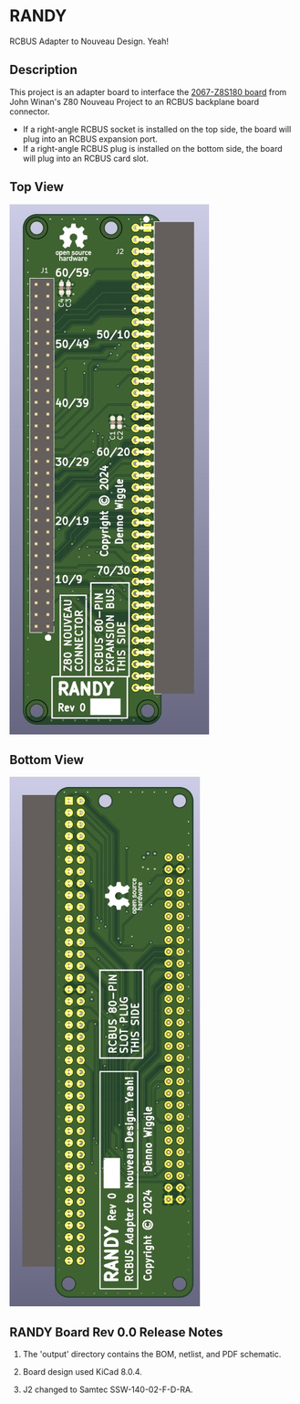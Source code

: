# RANDY
RCBUS Adapter to Nouveau Design. Yeah!

## Description
This project is an adapter board to interface the [2067-Z8S180 board](https://github.com/johnwinans/2067-Z8S180) from John Winan's Z80 Nouveau Project to an RCBUS backplane board connector. 
* If a right-angle RCBUS socket is installed on the top side, the board will plug into an RCBUS expansion port.
* If a right-angle RCBUS plug is installed on the bottom side, the board will plug into an RCBUS card slot.

## Top View
![RANDY Top View Board Image](output/RANDY_V0_3d_Top.jpg "Top View of the RCBUS Adapter to Nouveau Design - Yeah! board.")

## Bottom View
![RANDY Bottom View Board Image](output/RANDY_V0_3d_Bottom.jpg "Bottom View of the RCBUS Adapter to Nouveau Design - Yeah! board.")

## RANDY Board Rev 0.0 Release Notes

1. The 'output' directory contains the BOM, netlist, and PDF schematic.

2. Board design used KiCad 8.0.4.

3. J2 changed to Samtec SSW-140-02-F-D-RA.